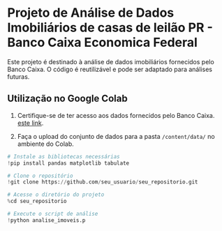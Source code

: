 # Projeto de Análise de Dados Imobiliários de casas de leilão PR - Banco Caixa Economica Federal

Este projeto é destinado à análise de dados imobiliários fornecidos pelo Banco Caixa. O código é reutilizável e pode ser adaptado para análises futuras.

## Utilização no Google Colab

1. Certifique-se de ter acesso aos dados fornecidos pelo Banco Caixa. [este link]([https://www.exemplo.com](https://venda-imoveis.caixa.gov.br/sistema/download-lista.asp)).

2. Faça o upload do conjunto de dados para a pasta `/content/data/` no ambiente do Colab.

```python
# Instale as bibliotecas necessárias
!pip install pandas matplotlib tabulate

# Clone o repositório
!git clone https://github.com/seu_usuario/seu_repositorio.git

# Acesse o diretório do projeto
%cd seu_repositorio

# Execute o script de análise
!python analise_imoveis.p
